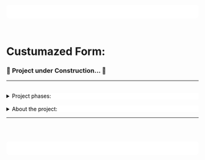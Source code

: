 <p style="background:white; width:100%px; height:35px; border-radius:8px"></p>

<br>

# **Custumazed Form:**

 ### 🚧 __Project under Construction...__ 🚧

<hr>
<br>

<details style="background-color:white; color:black">
<summary>Project phases:

</summary> 
<br>

- [x] Information organization.

- [x] Choice of languages for development.

    - Linguagem de Marcação de HiperTexto(HTML5).<br>
    ![HTML5]()
    - Cascading Style Sheets (CSS3).<br>
    ![CSS3]()

- [ ] Definition of the levels of the form.

- [x] Layout Prototyping.

    - ![Prototipo](https://github.com/RobertDalexander/Customized-form/blob/main/Form.png)

- [ ] Project finalization.

</details>

<br>
<details style="background-color:white; color:black">
<summary>
About the project:
</summary>
<br>
<p style="text-align:justify; color:white; background:black">
The project will show a user registration and authentication form. The custom style will show a simple adaptive layout, when the window increases in size or decreases in size, but not yet a  layout responsive.
</p>
</details>

<hr>


<br>
<br>

<p style="background:white; width:100%px; height:35px; border-radius:8px"></p>
